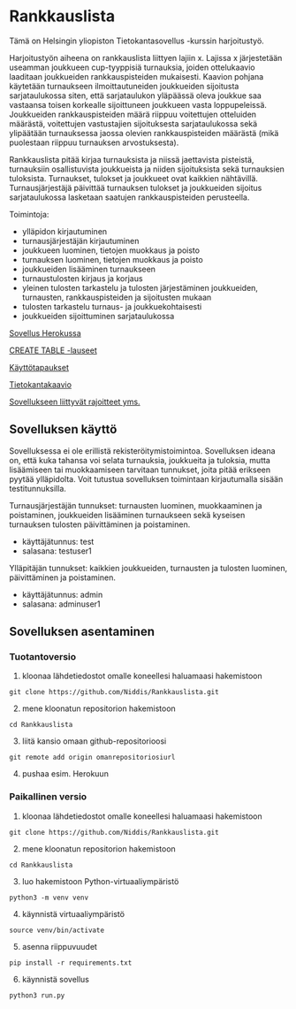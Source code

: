 # Rankkauslista

Tämä on Helsingin yliopiston Tietokantasovellus -kurssin harjoitustyö.

Harjoitustyön aiheena on rankkauslista liittyen lajiin x. Lajissa x järjestetään useamman joukkueen cup-tyyppisiä turnauksia, joiden ottelukaavio laaditaan joukkueiden rankkauspisteiden mukaisesti. Kaavion pohjana käytetään turnaukseen ilmoittautuneiden joukkueiden sijoitusta sarjataulukossa siten, että sarjataulukon yläpäässä oleva joukkue saa vastaansa toisen korkealle sijoittuneen joukkueen vasta loppupeleissä. Joukkueiden rankkauspisteiden määrä riippuu voitettujen otteluiden määrästä, voitettujen vastustajien sijoituksesta sarjataulukossa sekä ylipäätään turnauksessa jaossa olevien rankkauspisteiden määrästä (mikä puolestaan riippuu turnauksen arvostuksesta).

Rankkauslista pitää kirjaa turnauksista ja niissä jaettavista pisteistä, turnauksiin osallistuvista joukkueista ja niiden sijoituksista sekä turnauksien tuloksista. Turnaukset, tulokset ja joukkueet ovat kaikkien nähtävillä. Turnausjärjestäjä päivittää turnauksen tulokset ja joukkueiden sijoitus sarjataulukossa lasketaan saatujen rankkauspisteiden perusteella.

Toimintoja:

* ylläpidon kirjautuminen
* turnausjärjestäjän kirjautuminen
* joukkueen luominen, tietojen muokkaus ja poisto  
* turnauksen luominen, tietojen muokkaus ja poisto
* joukkueiden lisääminen turnaukseen
* turnaustulosten kirjaus ja korjaus  
* yleinen tulosten tarkastelu ja tulosten järjestäminen joukkueiden, turnausten, rankkauspisteiden ja sijoitusten mukaan
* tulosten tarkastelu turnaus- ja joukkuekohtaisesti
* joukkueiden sijoittuminen sarjataulukossa

[Sovellus Herokussa](https://rankkauslista.herokuapp.com/)

[CREATE TABLE -lauseet](../master/documentation/CreateTable_lauseet.md)

[Käyttötapaukset](../master/documentation/kayttotapaukset.md)

[Tietokantakaavio](../master/documentation/tietokantakaavio.png)

[Sovellukseen liittyvät rajoitteet yms.](../master/documentation/parannusehdotuksia.md)

## Sovelluksen käyttö

Sovelluksessa ei ole erillistä rekisteröitymistoimintoa. Sovelluksen ideana on, että kuka tahansa voi selata turnauksia, joukkueita ja tuloksia, mutta lisäämiseen tai muokkaamiseen tarvitaan tunnukset, joita pitää erikseen pyytää ylläpidolta. Voit tutustua sovelluksen toimintaan kirjautumalla sisään testitunnuksilla.

Turnausjärjestäjän tunnukset: turnausten luominen, muokkaaminen ja poistaminen, joukkueiden lisääminen turnaukseen sekä kyseisen turnauksen tulosten päivittäminen ja poistaminen.
* käyttäjätunnus: test
* salasana: testuser1

Ylläpitäjän tunnukset: kaikkien joukkueiden, turnausten ja tulosten luominen, päivittäminen ja poistaminen.
* käyttäjätunnus: admin
* salasana: adminuser1

## Sovelluksen asentaminen

### Tuotantoversio

1. kloonaa lähdetiedostot omalle koneellesi haluamaasi hakemistoon
```git
git clone https://github.com/Niddis/Rankkauslista.git
```
2. mene kloonatun repositorion hakemistoon
```git
cd Rankkauslista
```
3. liitä kansio omaan github-repositorioosi
```
git remote add origin omanrepositoriosiurl
```
4. pushaa esim. Herokuun

### Paikallinen versio

1. kloonaa lähdetiedostot omalle koneellesi haluamaasi hakemistoon
```git
git clone https://github.com/Niddis/Rankkauslista.git
```
2. mene kloonatun repositorion hakemistoon
```git
cd Rankkauslista
```
3. luo hakemistoon Python-virtuaaliympäristö
```
python3 -m venv venv
```
4. käynnistä virtuaaliympäristö
```
source venv/bin/activate
```
5. asenna riippuvuudet
```
pip install -r requirements.txt
```
6. käynnistä sovellus
```
python3 run.py
```